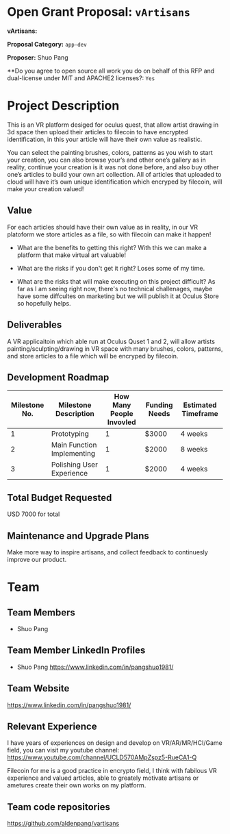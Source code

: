 # Open Grant Proposal: `vArtisans`

**vArtisans:**

**Proposal Category:** `app-dev`

**Proposer:** Shuo Pang

**Do you agree to open source all work you do on behalf of this RFP and dual-license under MIT and APACHE2 licenses?: `Yes`

# Project Description

This is an VR platform desiged for oculus quest, that allow artist drawing in 3d space then upload their articles to filecoin to have encrypted identification, in this your article will have their own value as realistic.

You can select the painting brushes, colors, patterns as you wish to start your creation, you can also browse your’s and other one’s gallery as in reality, continue your creation is it was not done before, and also buy other one’s articles to build your own art collection. All of articles that uploaded to cloud will have it’s own unique identification which encryped by filecoin, will make your creation valued!

## Value

For each articles should have their own value as in reality, in our VR platoform we store articles as a file, so with filecoin can make it happen!

- What are the benefits to getting this right?
With this we can make a platform that make virtual art valuable!

- What are the risks if you don't get it right?
Loses some of my time.

- What are the risks that will make executing on this project difficult?
As far as I am seeing right now, there's no technical challenages, maybe have some diffcultes on marketing but we will publish it at Oculus Store so hopefully helps.

## Deliverables

A VR applicaitoin which able run at Oculus Quset 1 and 2, will allow artists painting/sculpting/drawing in VR space with many brushes, colors, patterns, and store articles to a file which will be encryped by filecoin.

## Development Roadmap

| Milestone No. | Milestone Description | How Many People Invovled | Funding Needs | Estimated Timeframe |
| --- | --- | --- | --- | --- |
| 1 | Prototyping | 1 |$3000 | 4 weeks |
| 2 | Main Function Implementing | 1 | $2000 | 8 weeks |
| 3 | Polishing User Experience | 1 | $2000 | 4 weeks |

## Total Budget Requested

USD 7000 for total

## Maintenance and Upgrade Plans

Make more way to inspire artisans, and collect feedback to continuesly improve our product.

# Team

## Team Members

- Shuo Pang

## Team Member LinkedIn Profiles

- Shuo Pang https://www.linkedin.com/in/pangshuo1981/

## Team Website

https://www.linkedin.com/in/pangshuo1981/

## Relevant Experience

I have years of experiences on design and develop on VR/AR/MR/HCI/Game field, you can visit my youtube channel:
https://www.youtube.com/channel/UCLD570AMpZspz5-RueCA1-Q

Filecoin for me is a good practice in encrypto field, I think with fabilous VR experience and valued articles, able to greately motivate artisans or ametures create their own works on my platform.

## Team code repositories

https://github.com/aldenpang/vartisans

